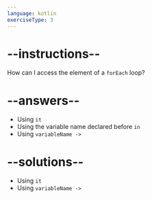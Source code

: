 ```yaml
---
language: kotlin
exerciseType: 3
---
```


# --instructions--

How can I access the element of a `forEach` loop?

# --answers--

- Using `it`
- Using the variable name declared before `in`
- Using `variableName ->`

# --solutions--

- Using `it`
- Using `variableName ->`
